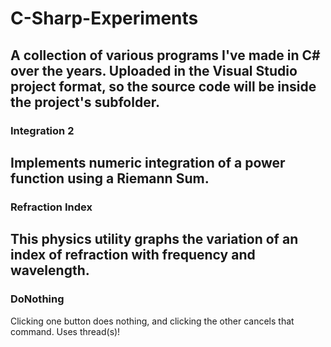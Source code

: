 # C-Sharp-Experiments
A collection of various programs I've made in C# over the years.
Uploaded in the Visual Studio project format, so the source code will be inside the project's subfolder.
---
  

### Integration 2
Implements numeric integration of a power function using a Riemann Sum.
---
  

### Refraction Index
This physics utility graphs the variation of an index of refraction with frequency and wavelength.
---
  

### DoNothing
Clicking one button does nothing, and clicking the other cancels that command. Uses thread(s)!

  
